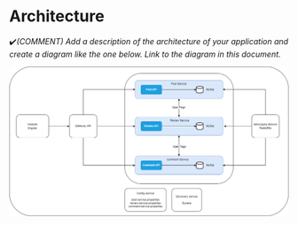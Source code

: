 # Architecture

:heavy_check_mark:_(COMMENT) Add a description of the architecture of your application and create a diagram like the one below. Link to the diagram in this document._

![Architecture](https://github.com/pxlit-projects/project-HarleenBhandalPXL/blob/main/architecture/Architectuur.png)